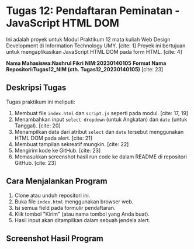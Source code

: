 # Tugas 12: Pendaftaran Peminatan - JavaScript HTML DOM

Ini adalah proyek untuk Modul Praktikum 12 mata kuliah Web Design Development di Information Technology UMY. [cite: 1]
Proyek ini bertujuan untuk mengaplikasikan JavaScript HTML DOM pada form HTML. [cite: 4]

**Nama Mahasiswa:Nashrul Fikri** 
**NIM:20230140105** 
**Format Nama Repositori:Tugas12_NIM (cth. Tugas12_20230140105)** [cite: 23]

## Deskripsi Tugas
Tugas praktikum ini meliputi:
1.  Membuat file `index.html` dan `script.js` seperti pada modul. [cite: 17, 19]
2.  Menambahkan input `select dropdown` (untuk Angkatan) dan `date` (untuk Tanggal). [cite: 20]
3.  Menampilkan data dari atribut `select` dan `date` tersebut menggunakan HTML DOM pada alert. [cite: 21]
4.  Membuat tampilan sekreatif mungkin. [cite: 22]
5.  Mengirim kode ke GitHub. [cite: 23]
6.  Memasukkan screenshot hasil run code ke dalam README di repositori GitHub. [cite: 23]

## Cara Menjalankan Program
1.  Clone atau unduh repositori ini.
2.  Buka file `index.html` menggunakan browser web.
3.  Isi semua field pada formulir pendaftaran.
4.  Klik tombol "Kirim" (atau nama tombol yang Anda buat).
5.  Hasil input akan ditampilkan dalam sebuah jendela alert.

## Screenshot Hasil Program
